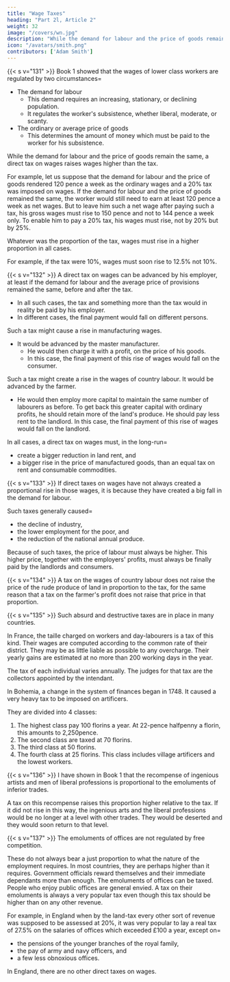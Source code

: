 ```yaml
---
title: "Wage Taxes"
heading: "Part 2l, Article 2"
weight: 32
image: "/covers/wn.jpg"
description: "While the demand for labour and the price of goods remain the same, a direct tax on wages raises wages higher than the tax"
icon: "/avatars/smith.png"
contributors: ['Adam Smith']
---
```



{{< s v="131" >}} Book 1 showed that the wages of lower class workers are regulated by two circumstances= 
- The demand for labour
  - This demand requires an increasing, stationary, or declining population.
  - It regulates the worker's subsistence, whether liberal, moderate, or scanty.
- The ordinary or average price of goods
  - This determines the amount of money which must be paid to the worker for his subsistence.

While the demand for labour and the price of goods remain the same, a direct tax on wages raises wages higher than the tax.

For example, let us suppose that the demand for labour and the price of goods rendered 120 pence a week as the ordinary wages and a 20% tax was imposed on wages.
If the demand for labour and the price of goods remained the same, the worker would still need to earn at least 120 pence a week as net wages.
But to leave him such a net wage after paying such a tax, his gross wages must rise to 150 pence and not to 144 pence a week only.
To enable him to pay a 20% tax, his wages must rise, not by 20% but by 25%.

Whatever was the proportion of the tax, wages must rise in a higher proportion in all cases.

For example, if the tax were 10%, wages must soon rise to 12.5% not 10%.


{{< s v="132" >}} A direct tax on wages can be advanced by his employer, at least if the demand for labour and the average price of provisions remained the same, before and after the tax.

- In all such cases, the tax and something more than the tax would in reality be paid by his employer.
- In different cases, the final payment would fall on different persons.

Such a tax might cause a rise in manufacturing wages.
- It would be advanced by the master manufacturer.
  - He would then charge it with a profit, on the price of his goods.
  - In this case, the final payment of this rise of wages would fall on the consumer.

Such a tax might create a rise in the wages of country labour. It would be advanced by the farmer.
- He would then employ more capital to maintain the same number of labourers as before.
To get back this greater capital with ordinary profits, he should retain more of the land's produce.
He should pay less rent to the landlord.
In this case, the final payment of this rise of wages would fall on the landlord.

In all cases, a direct tax on wages must, in the long-run= 
- create a bigger reduction in land rent, and
- a bigger rise in the price of manufactured goods, than an equal tax on rent and consumable commodities.

{{< s v="133" >}} If direct taxes on wages have not always created a proportional rise in those wages, it is because they have created a big fall in the demand for labour.

Such taxes generally caused= 
- the decline of industry,
- the lower employment for the poor, and
- the reduction of the national annual produce.

Because of such taxes, the price of labour must always be higher. This higher price, together with the employers' profits, must always be finally paid by the landlords and consumers.

{{< s v="134" >}} A tax on the wages of country labour does not raise the price of the rude produce of land in proportion to the tax, for the same reason that a tax on the farmer's profit does not raise that price in that proportion.

{{< s v="135" >}} Such absurd and destructive taxes are in place in many countries.

In France, the taille charged on workers and day-labourers is a tax of this kind.
Their wages are computed according to the common rate of their district. They may be as little liable as possible to any overcharge.
Their yearly gains are estimated at no more than 200 working days in the year.

The tax of each individual varies annually.
The judges for that tax are the collectors appointed by the intendant.

In Bohemia, a change in the system of finances began in 1748. It caused a very heavy tax to be imposed on artificers.

They are divided into 4 classes:

1. The highest class pay 100 florins a year. At 22-pence halfpenny a florin, this amounts to 2,250pence.
2. The second class are taxed at 70 florins.
3. The third class at 50 florins.
4. The fourth class at 25 florins. This class includes village artificers and the lowest workers.

{{< s v="136" >}} I have shown in Book 1 that the recompense of ingenious artists and men of liberal professions is proportional to the emoluments of inferior trades.

A tax on this recompense raises this proportion higher relative to the tax.
If it did not rise in this way, the ingenious arts and the liberal professions would be no longer at a level with other trades.
They would be deserted and they would soon return to that level.

{{< s v="137" >}} The emoluments of offices are not regulated by free competition.

These do not always bear a just proportion to what the nature of the employment requires.
In most countries, they are perhaps higher than it requires.
Government officials reward themselves and their immediate dependants more than enough.
The emoluments of offices can be taxed.
People who enjoy public offices are general envied.
A tax on their emoluments is always a very popular tax even though this tax should be higher than on any other revenue.

For example, in England when by the land-tax every other sort of revenue was supposed to be assessed at 20%, it was very popular to lay a real tax of 27.5% on the salaries of offices which exceeded £100 a year, except on= 
- the pensions of the younger branches of the royal family,
- the pay of army and navy officers, and
- a few less obnoxious offices.
    
In England, there are no other direct taxes on wages.
